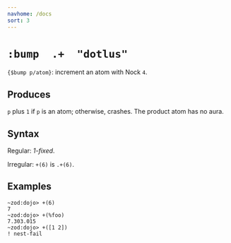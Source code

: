 ```yaml
---
navhome: /docs
sort: 3
---
```


# `:bump  .+  "dotlus"`

`{$bump p/atom}`: increment an atom with Nock `4`.

## Produces

`p` plus `1` if `p` is an atom; otherwise, crashes.  The product
atom has no aura.

## Syntax

Regular: *1-fixed*.

Irregular: `+(6)` is `.+(6)`.

## Examples

```
~zod:dojo> +(6)
7
~zod:dojo> +(%foo)
7.303.015
~zod:dojo> +([1 2])
! nest-fail
```
